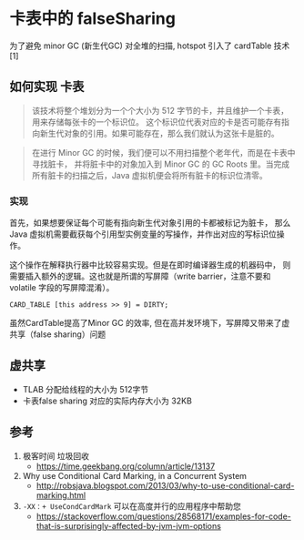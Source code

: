 # 卡表中的 falseSharing

为了避免 minor GC (新生代GC) 对全堆的扫描, hotspot 引入了 cardTable 技术 [1]

## 如何实现 卡表

> 该技术将整个堆划分为一个个大小为 512 字节的卡，并且维护一个卡表，用来存储每张卡的一个标识位。
> 这个标识位代表对应的卡是否可能存有指向新生代对象的引用。如果可能存在，那么我们就认为这张卡是脏的。

> 在进行 Minor GC 的时候，我们便可以不用扫描整个老年代，而是在卡表中寻找脏卡，
> 并将脏卡中的对象加入到 Minor GC 的 GC Roots 里。当完成所有脏卡的扫描之后，Java 虚拟机便会将所有脏卡的标识位清零。

### 实现

首先，如果想要保证每个可能有指向新生代对象引用的卡都被标记为脏卡，
那么 Java 虚拟机需要截获每个引用型实例变量的写操作，并作出对应的写标识位操作。

这个操作在解释执行器中比较容易实现。但是在即时编译器生成的机器码中，
则需要插入额外的逻辑。这也就是所谓的写屏障（write barrier，注意不要和 volatile 字段的写屏障混淆）。

```
CARD_TABLE [this address >> 9] = DIRTY;
```


虽然CardTable提高了Minor GC 的效率, 但在高并发环境下，写屏障又带来了虚共享（false sharing）问题

##  虚共享

- TLAB 分配给线程的大小为 512字节
- 卡表false sharing 对应的实际内存大小为 32KB



## 参考

1. 极客时间 垃圾回收
    - https://time.geekbang.org/column/article/13137
2. Why use Conditional Card Marking, in a Concurrent System 
    - http://robsjava.blogspot.com/2013/03/why-to-use-conditional-card-marking.html
3. `-XX：+ UseCondCardMark` 可以在高度并行的应用程序中帮助您
    - https://stackoverflow.com/questions/28568171/examples-for-code-that-is-surprisingly-affected-by-jvm-jvm-options
